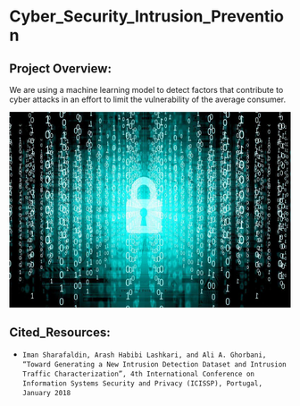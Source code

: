 # Cyber_Security_Intrusion_Prevention

## Project Overview:

We are using a machine learning model to detect factors that contribute to cyber attacks in an effort to limit the vulnerability of the average consumer.
<p align=center>
<img src=Images/cybersecurity.jpg height=350 width=800>









## Cited_Resources:

- `Iman Sharafaldin, Arash Habibi Lashkari, and Ali A. Ghorbani, “Toward Generating a New Intrusion Detection Dataset and Intrusion Traffic Characterization”, 4th International Conference on Information Systems Security and Privacy (ICISSP), Portugal, January 2018`